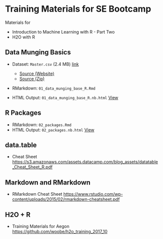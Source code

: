 # Training Materials for SE Bootcamp

Materials for

- Introduction to Machine Learning with R - Part Two
- H2O with R

## Data Munging Basics 

- Dataset: `Master.csv` (2.4 MB) [link](https://raw.githubusercontent.com/woobe/se_bootcamp/master/Master.csv)
    - [Source (Website)](http://www.seanlahman.com/baseball-archive/statistics/)
    - [Source (Zip)](http://seanlahman.com/files/database/baseballdatabank-2017.1.zip) 
    
- RMarkdown: `01_data_munging_base_R.Rmd`
- HTML Output: `01_data_munging_base_R.nb.html` [View](https://nbviewer.jupyter.org/github/woobe/se_bootcamp/blob/master/01_data_munging_base_R.nb.html)

## R Packages

- RMarkdown: `02_packages.Rmd`
- HTML Output: `02_packages.nb.html` [View](https://nbviewer.jupyter.org/github/woobe/se_bootcamp/blob/master/02_packages.nb.html)

## data.table

- Cheat Sheet https://s3.amazonaws.com/assets.datacamp.com/blog_assets/datatable_Cheat_Sheet_R.pdf

## Markdown and RMarkdown

- RMarkdown Cheat Sheet https://www.rstudio.com/wp-content/uploads/2015/02/rmarkdown-cheatsheet.pdf

## H2O + R

- Training Materials for Aegon https://github.com/woobe/h2o_training_2017_10

